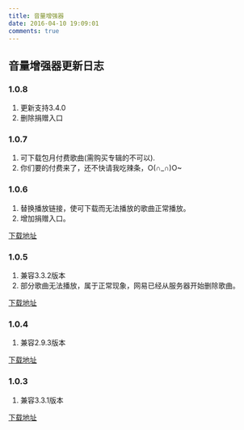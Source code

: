 ```yaml
---
title: 音量增强器
date: 2016-04-10 19:09:01
comments: true
---
```


## 音量增强器更新日志
### 1.0.8
1. 更新支持3.4.0
2. 删除捐赠入口

### 1.0.7
1. 可下载包月付费歌曲(需购买专辑的不可以).
2. 你们要的付费来了，还不快请我吃辣条，O(∩_∩)O~

### 1.0.6
1. 替换播放链接，使可下载而无法播放的歌曲正常播放。
2. 增加捐赠入口。

[下载地址][1]

### 1.0.5
1. 兼容3.3.2版本
2. 部分歌曲无法播放，属于正常现象，网易已经从服务器开始删除歌曲。

[下载地址][2]

### 1.0.4
1. 兼容2.9.3版本

[下载地址][3]

### 1.0.3
1. 兼容3.3.1版本

[下载地址][4]

  [1]: http://caiyao.name/releases/volume_1.0.6.apk
  [2]: http://caiyao.name/releases/volume_1.0.5.apk
  [3]: http://caiyao.name/releases/volume_1.0.4.apk
  [4]: http://caiyao.name/releases/volume_1.0.3.apk